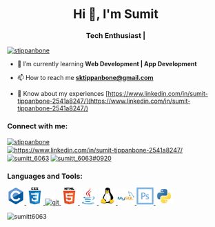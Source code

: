 <h1 align="center">Hi 👋, I'm Sumit</h1>
<h3 align="center">Tech Enthusiast |</h3>

<p align="left"> <a href="https://twitter.com/stippanbone" target="blank"><img src="https://img.shields.io/twitter/follow/stippanbone?logo=twitter&style=for-the-badge" alt="stippanbone" /></a> </p>

- 🌱 I’m currently learning **Web Development | App Development**

- 📫 How to reach me **sktippanbone@gmail.com**

- 📄 Know about my experiences [https://www.linkedin.com/in/sumit-tippanbone-2541a8247/](https://www.linkedin.com/in/sumit-tippanbone-2541a8247/)

<h3 align="left">Connect with me:</h3>
<p align="left">
<a href="https://twitter.com/stippanbone" target="blank"><img align="center" src="https://raw.githubusercontent.com/rahuldkjain/github-profile-readme-generator/master/src/images/icons/Social/twitter.svg" alt="stippanbone" height="30" width="40" /></a>
<a href="https://linkedin.com/in/https://www.linkedin.com/in/sumit-tippanbone-2541a8247/" target="blank"><img align="center" src="https://raw.githubusercontent.com/rahuldkjain/github-profile-readme-generator/master/src/images/icons/Social/linked-in-alt.svg" alt="https://www.linkedin.com/in/sumit-tippanbone-2541a8247/" height="30" width="40" /></a>
<a href="https://instagram.com/sumitt_6063" target="blank"><img align="center" src="https://raw.githubusercontent.com/rahuldkjain/github-profile-readme-generator/master/src/images/icons/Social/instagram.svg" alt="sumitt_6063" height="30" width="40" /></a>
<a href="https://discord.gg/sumitt_6063#0920" target="blank"><img align="center" src="https://raw.githubusercontent.com/rahuldkjain/github-profile-readme-generator/master/src/images/icons/Social/discord.svg" alt="sumitt_6063#0920" height="30" width="40" /></a>
</p>

<h3 align="left">Languages and Tools:</h3>
<p align="left"> <a href="https://www.cprogramming.com/" target="_blank" rel="noreferrer"> <img src="https://raw.githubusercontent.com/devicons/devicon/master/icons/c/c-original.svg" alt="c" width="40" height="40"/> </a> <a href="https://www.w3schools.com/css/" target="_blank" rel="noreferrer"> <img src="https://raw.githubusercontent.com/devicons/devicon/master/icons/css3/css3-original-wordmark.svg" alt="css3" width="40" height="40"/> </a> <a href="https://git-scm.com/" target="_blank" rel="noreferrer"> <img src="https://www.vectorlogo.zone/logos/git-scm/git-scm-icon.svg" alt="git" width="40" height="40"/> </a> <a href="https://www.w3.org/html/" target="_blank" rel="noreferrer"> <img src="https://raw.githubusercontent.com/devicons/devicon/master/icons/html5/html5-original-wordmark.svg" alt="html5" width="40" height="40"/> </a> <a href="https://www.java.com" target="_blank" rel="noreferrer"> <img src="https://raw.githubusercontent.com/devicons/devicon/master/icons/java/java-original.svg" alt="java" width="40" height="40"/> </a> <a href="https://www.linux.org/" target="_blank" rel="noreferrer"> <img src="https://raw.githubusercontent.com/devicons/devicon/master/icons/linux/linux-original.svg" alt="linux" width="40" height="40"/> </a> <a href="https://www.mysql.com/" target="_blank" rel="noreferrer"> <img src="https://raw.githubusercontent.com/devicons/devicon/master/icons/mysql/mysql-original-wordmark.svg" alt="mysql" width="40" height="40"/> </a> <a href="https://www.photoshop.com/en" target="_blank" rel="noreferrer"> <img src="https://raw.githubusercontent.com/devicons/devicon/master/icons/photoshop/photoshop-line.svg" alt="photoshop" width="40" height="40"/> </a> <a href="https://www.python.org" target="_blank" rel="noreferrer"> <img src="https://raw.githubusercontent.com/devicons/devicon/master/icons/python/python-original.svg" alt="python" width="40" height="40"/> </a> </p>

<p><img align="center" src="https://github-readme-stats.vercel.app/api/top-langs?username=sumitt6063&show_icons=true&locale=en&layout=compact" alt="sumitt6063" /></p>
